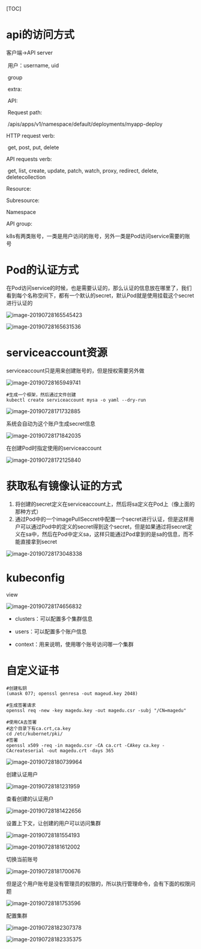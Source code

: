 [TOC]

# api的访问方式

客户端->API server

​	用户：username, uid

​	group

​	extra:

​	API:

​	Request path:

​		/apis/apps/v1/namespace/default/deployments/myapp-deploy

HTTP request verb:

​	get, post, put, delete

API requests verb:

​	get, list, create, update, patch, watch, proxy, redirect, delete, deletecollection

Resource:

Subresource:

Namespace

API group:



k8s有两类账号，一类是用户访问的账号，另外一类是Pod访问service需要的账号

# Pod的认证方式

在Pod访问service的时候，也是需要认证的，那么认证的信息放在哪里了，我们看到每个名称空间下，都有一个默认的secret，默认Pod就是使用挂载这个secret进行认证的

![image-20190728165545423](https://github.com/chenyansong1/note/blob/master/images/docker/image-20190728165545423.png?raw=true)

![image-20190728165631536](https://github.com/chenyansong1/note/blob/master/images/docker/image-20190728165631536.png?raw=true)



# serviceaccount资源

serviceaccount只是用来创建账号的，但是授权需要另外做

![image-20190728165949741](https://github.com/chenyansong1/note/blob/master/images/docker/image-20190728165949741.png?raw=true)

```shell
#生成一个框架，然后通过文件创建
kubectl create serviceaccount mysa -o yaml --dry-run
```

![image-20190728171732885](https://github.com/chenyansong1/note/blob/master/images/docker/image-20190728171732885.png?raw=true)

系统会自动为这个账户生成secret信息

![image-20190728171842035](https://github.com/chenyansong1/note/blob/master/images/docker/image-20190728171842035.png?raw=true)

在创建Pod时指定使用的serviceaccount



![image-20190728172125840](https://github.com/chenyansong1/note/blob/master/images/docker/image-20190728172125840.png?raw=true)



# 获取私有镜像认证的方式

1. 将创建的secret定义在serviceaccount上，然后将sa定义在Pod上（像上面的那种方式）
2. 通过Pod中的一个imagePullSeccret中配置一个secret进行认证，但是这样用户可以通过Pod中的定义的secret得到这个secret，但是如果通过将secret定义在sa中，然后在Pod中定义sa，这样只能通过Pod拿到的是sa的信息，而不能直接拿到secret

![image-20190728173048338](https://github.com/chenyansong1/note/blob/master/images/docker/image-20190728173048338.png?raw=true)





# kubeconfig

view

![image-20190728174656832](https://github.com/chenyansong1/note/blob/master/images/docker/image-20190728174656832.png?raw=true)

* clusters：可以配置多个集群信息
* users：可以配置多个账户信息

* context：用来说明，使用哪个账号访问哪一个集群



# 自定义证书

```shell
#创建私钥
(umask 077; openssl genresa -out mageud.key 2048)

#生成签署请求
openssl req -new -key magedu.key -out magedu.csr -subj "/CN=magedu"

#使用CA去签署
#这个目录下有ca.crt,ca.key
cd /etc/kubernet/pki/
#签署
openssl x509 -req -in magedu.csr -CA ca.crt -CAkey ca.key -CAcreateserial -out magedu.crt -days 365

```

![image-20190728180739964](https://github.com/chenyansong1/note/blob/master/images/docker/image-20190728180739964.png?raw=true)

创建认证用户

![image-20190728181231959](https://github.com/chenyansong1/note/blob/master/images/docker/image-20190728181231959.png?raw=true)

查看创建的认证用户

![image-20190728181422656](https://github.com/chenyansong1/note/blob/master/images/docker/image-20190728181422656.png?raw=true)

设置上下文，让创建的用户可以访问集群

![image-20190728181554193](https://github.com/chenyansong1/note/blob/master/images/docker/image-20190728181554193.png?raw=true)

![image-20190728181612002](https://github.com/chenyansong1/note/blob/master/images/docker/image-20190728181612002.png?raw=true)

切换当前账号

![image-20190728181700676](https://github.com/chenyansong1/note/blob/master/images/docker/image-20190728181700676.png?raw=true)

但是这个用户账号是没有管理员的权限的，所以执行管理命令，会有下面的权限问题

![image-20190728181753596](https://github.com/chenyansong1/note/blob/master/images/docker/image-20190728181753596.png?raw=true)



配置集群

![image-20190728182307378](https://github.com/chenyansong1/note/blob/master/images/docker/image-20190728182307378.png?raw=true)

![image-20190728182335375](https://github.com/chenyansong1/note/blob/master/images/docker/image-20190728182335375.png?raw=true)